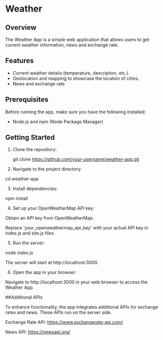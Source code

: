 # Weather

## Overview

The Weather App is a simple web application that allows users to get current weather information, news and exchange rate.

## Features

- Current weather details (temperature, description, etc.).
- Geolocation and mapping to showcase the location of cities.
- News and exchange rate

## Prerequisites

Before running the app, make sure you have the following installed:

- Node.js and npm (Node Package Manager)

## Getting Started

1. Clone the repository:
   
   git clone https://github.com/your-username/weather-app.git
  
2. Navigate to the project directory:

cd weather-app

3. Install dependencies:

npm install


4. Set up your OpenWeatherMap API key:

Obtain an API key from OpenWeatherMap.

Replace 'your_openweathermap_api_key' with your actual API key in index.js and site.js files.

5. Run the server:

node index.js

The server will start at http://localhost:3000.

6. Open the app in your browser:

Navigate to http://localhost:3000 in your web browser to access the Weather App.

##Additional APIs

To enhance functionality, the app integrates additional APIs for exchange rates and news. These APIs run on the server side.

Exchange Rate API: https://www.exchangerate-api.com/

News API: https://newsapi.org/
